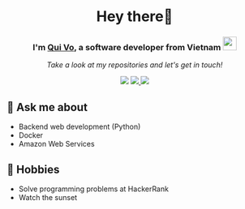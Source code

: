 <h1 align="center"> Hey there👋</h1>

<h3 align="center"> I'm <a href="https://www.facebook.com/vkhanhqui"/>Qui Vo</a>, a software developer from Vietnam <img src="https://user-images.githubusercontent.com/5679180/79618120-0daffb80-80be-11ea-819e-d2b0fa904d07.gif" width="27px"></h3> 

<p align="center">
  <i>Take a look at my repositories and let's get in touch!</i>

<p align="center">
<a href= "https://github.com/vkhanhqui"><img src="https://img.icons8.com/material-outlined/27/000000/ball-point-pen.png"/></a>
<a href= "mailto:vkhanhqui@gmail.com"><img src="https://img.icons8.com/material-outlined/30/000000/gmail.png" /> </a>
<a href= "https://www.facebook.com/vkhanhqui"><img src="https://img.icons8.com/material-outlined/30/000000/facebook.png"/></a>
</p>

## 💬 Ask me about
- Backend web development (Python)
- Docker
- Amazon Web Services

## 📅 Hobbies
- Solve programming problems at HackerRank
- Watch the sunset
